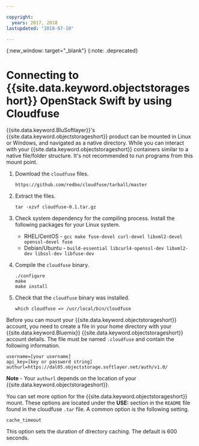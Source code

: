 ```yaml
---

copyright:
  years: 2017, 2018
lastupdated: "2018-07-10"

---
```

{:new_window: target="_blank"}
{:note: .deprecated}

# Connecting to {{site.data.keyword.objectstorageshort}} OpenStack Swift by using Cloudfuse

{{site.data.keyword.BluSoftlayer}}'s {{site.data.keyword.objectstorageshort}} product can be mounted in Linux or Windows, and navigated as a native directory. While you can interact with your {{site.data.keyword.objectstorageshort}} containers similar to a native file/folder structure. It's not recommended to run programs from this mount point.

1. Download the `cloudfuse` files.
   ```
   https://github.com/redbo/cloudfuse/tarball/master
   ```

2. Extract the files.
   ```
   tar -xzvf cloudfuse-0.1.tar.gz
   ```

3. Check system dependency for the compiling process. Install the following packages for your Linux system.
   - RHEL/CentOS - `gcc make fuse-devel curl-devel libxml2-devel openssl-devel fuse`
   - Debian/Ubuntu - `build-essential libcurl4-openssl-dev libxml2-dev libssl-dev libfuse-dev`

4. Compile the `cloudfuse` binary.
   ```
   ./configure
   make
   make install
   ```

5. Check that the `cloudfuse` binary was installed.
   ```
   which cloudfuse => /usr/local/bin/cloudfuse
   ```

Before you can mount your {{site.data.keyword.objectstorageshort}} account, you need to create a file in your home directory with your {{site.data.keyword.Bluemix}} {{site.data.keyword.objectstorageshort}} account details. The file must be named `.cloudfuse` and contain the following information.

```
username=[your username]
api_key=[key or password string]
authurl=https://dal05.objectstorage.softlayer.net/auth/v1.0/
```

**Note** - Your `authurl` depends on the location of your {{site.data.keyword.objectstorageshort}}.

You can set more option for the {{site.data.keyword.objectstorageshort}} mount. These options are located under the **USE:** section in the `README` file found in the cloudfuse `.tar` file. A common option is the following setting.

```
cache_timeout
```

This option sets the duration of directory caching. The default is 600 seconds.
